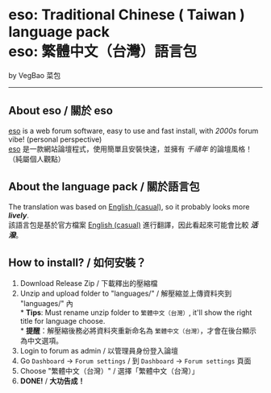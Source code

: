 <h1>eso: Traditional Chinese ( Taiwan ) language pack
<br>eso: 繁體中文（台灣）語言包</h1>
by VegBao 菜包

---
## About eso / 關於 eso
[eso](https://github.com/geteso/eso) is a web forum software, easy to use and fast install, with _2000s_ forum vibe! (personal perspective)
<br>[eso](https://github.com/geteso/eso) 是一款網站論壇程式，使用簡單且安裝快速，並擁有 _千禧年_ 的論壇風格！（純屬個人觀點）

## About the language pack / 關於語言包

The translation was based on [English (casual)](https://github.com/geteso/eso/blob/master/languages/English%20(casual).php), so it probably looks more _**lively**_.
<br>該語言包是基於官方檔案 [English (casual)](https://github.com/geteso/eso/blob/master/languages/English%20(casual).php) 進行翻譯，因此看起來可能會比較 _**活潑**_。

## How to install? / 如何安裝？

1. Download Release Zip / 下載釋出的壓縮檔
2. Unzip and upload folder to "languages/" / 解壓縮並上傳資料夾到 "languages/" 內
<br>* **Tips**: Must rename unzip folder to `繁體中文（台灣）`, it'll show the right title for language choose.
<br>* **提醒**：解壓縮後務必將資料夾重新命名為 `繁體中文（台灣）`，才會在後台顯示為中文選項。
3. Login to forum as admin / 以管理員身份登入論壇
4. Go `Dashboard` -> `Forum settings` / 到 `Dashboard` -> `Forum settings` 頁面
5. Choose "繁體中文（台灣）" / 選擇「繁體中文（台灣）」
6. **DONE!** / **大功告成！**
